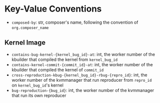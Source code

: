 # Key-Value Conventions

- `composed-by`: str, composer's name, following the convention of `org.composer_name`

## Kernel Image

- `contains-bug-kernel-{kernel_bug_id}-at`: int, the worker number of the kbuilder that compiled the kernel from `kernel_bug_id`
- `contains-kernel-commit-{commit_id}-at`: int, the worker number of the kbuilder that compiled the kernel of `commit_id`
- `cross-reproduction-kbug-{kernel_bug_id}-rbug-{repro_id}`: int, the worker number of the kvmmanager that run reproducer from `repro_id` on `kernel_bug_id`'s kernel
- `bug-reproduction-{bug_id}`: int, the worker number of the kvmmanager that run its own reproducer
